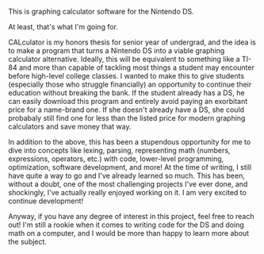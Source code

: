 This is graphing calculator software for the Nintendo DS. 

At least, that's what I'm going for.

CALculator is my honors thesis for senior year of undergrad, and the idea is to make a program that turns a Nintendo DS into a viable graphing calculator alternative. Ideally, this will be equivalent to something like a TI-84 and more than capable of tackling most things a student may encounter before high-level college classes. I wanted to make this to give students (especially those who struggle financially) an opportunity to continue their education without breaking the bank. If the student already has a DS, he can easily download this program and entirely avoid paying an exorbitant price for a name-brand one. If she doesn't already have a DS, she could probabaly still find one for less than the listed price for modern graphing calculators and save money that way.

In addition to the above, this has been a stupendous opportunity for me to dive into concepts like lexing, parsing, representing math (numbers, expressions, operators, etc.) with code, lower-level programming, optimization, software development, and more! At the time of writing, I still have quite a way to go and I've already learned so much. This has been, without a doubt, one of the most challenging projects I've ever done, and shockingly, I've actually really enjoyed working on it. I am very excited to continue development!

Anyway, if you have any degree of interest in this project, feel free to reach out! I'm still a rookie when it comes to writing code for the DS and doing math on a computer, and I would be more than happy to learn more about the subject.
